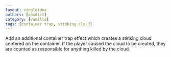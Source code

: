 ```yaml
---
layout: singleidea
authors: [aosdict]
category: [vanilla]
tags: [container trap, stinking cloud]
---
```

Add an additional container trap effect which creates a stinking cloud centered
on the container. If the player caused the cloud to be created, they are counted
as responsible for anything killed by the cloud.
